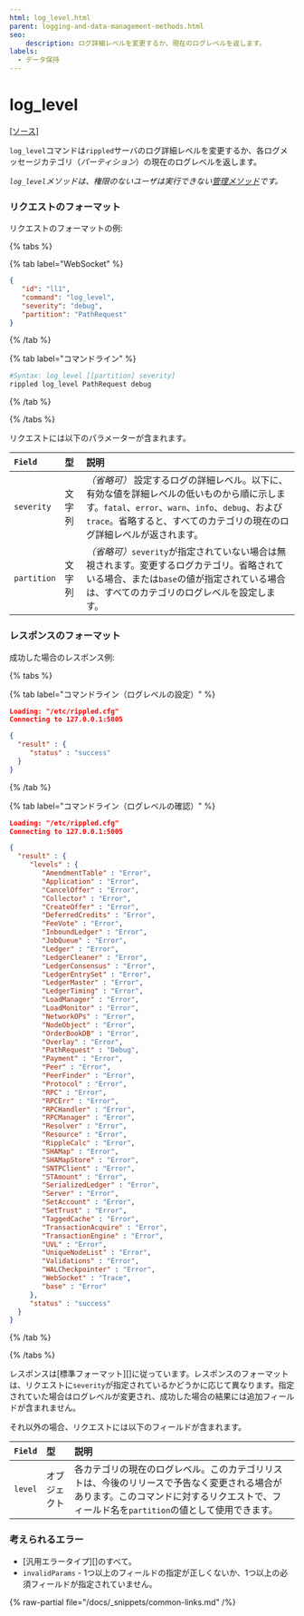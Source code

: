 ```yaml
---
html: log_level.html
parent: logging-and-data-management-methods.html
seo:
    description: ログ詳細レベルを変更するか、現在のログレベルを返します。
labels:
  - データ保持
---
```

# log_level
[[ソース]](https://github.com/XRPLF/rippled/blob/1e01cd34f7a216092ed779f291b43324c167167a/src/xrpld/rpc/handlers/LogLevel.cpp "Source")

`log_level`コマンドは`rippled`サーバのログ詳細レベルを変更するか、各ログメッセージカテゴリ（_パーティション_）の現在のログレベルを返します。

_`log_level`メソッドは、権限のないユーザは実行できない[管理メソッド](../index.md)です。_

### リクエストのフォーマット
リクエストのフォーマットの例:

{% tabs %}

{% tab label="WebSocket" %}
```json
{
   "id": "ll1",
   "command": "log_level",
   "severity": "debug",
   "partition": "PathRequest"
}
```
{% /tab %}

{% tab label="コマンドライン" %}
```sh
#Syntax: log_level [[partition] severity]
rippled log_level PathRequest debug
```
{% /tab %}

{% /tabs %}

リクエストには以下のパラメーターが含まれます。

| `Field`     | 型   | 説明                                           |
|:------------|:-------|:------------------------------------------------------|
| `severity`  | 文字列 | _（省略可）_ 設定するログの詳細レベル。以下に、有効な値を詳細レベルの低いものから順に示します。`fatal`、`error`、`warn`、`info`、`debug`、および`trace`。省略すると、すべてのカテゴリの現在のログ詳細レベルが返されます。 |
| `partition` | 文字列 | _（省略可）_`severity`が指定されていない場合は無視されます。変更するログカテゴリ。省略されている場合、または`base`の値が指定されている場合は、すべてのカテゴリのログレベルを設定します。 |

### レスポンスのフォーマット

成功した場合のレスポンス例:

{% tabs %}

{% tab label="コマンドライン（ログレベルの設定）" %}
```json
Loading: "/etc/rippled.cfg"
Connecting to 127.0.0.1:5005

{
  "result" : {
     "status" : "success"
  }
}
```
{% /tab %}

{% tab label="コマンドライン（ログレベルの確認）" %}
```json
Loading: "/etc/rippled.cfg"
Connecting to 127.0.0.1:5005

{
  "result" : {
     "levels" : {
        "AmendmentTable" : "Error",
        "Application" : "Error",
        "CancelOffer" : "Error",
        "Collector" : "Error",
        "CreateOffer" : "Error",
        "DeferredCredits" : "Error",
        "FeeVote" : "Error",
        "InboundLedger" : "Error",
        "JobQueue" : "Error",
        "Ledger" : "Error",
        "LedgerCleaner" : "Error",
        "LedgerConsensus" : "Error",
        "LedgerEntrySet" : "Error",
        "LedgerMaster" : "Error",
        "LedgerTiming" : "Error",
        "LoadManager" : "Error",
        "LoadMonitor" : "Error",
        "NetworkOPs" : "Error",
        "NodeObject" : "Error",
        "OrderBookDB" : "Error",
        "Overlay" : "Error",
        "PathRequest" : "Debug",
        "Payment" : "Error",
        "Peer" : "Error",
        "PeerFinder" : "Error",
        "Protocol" : "Error",
        "RPC" : "Error",
        "RPCErr" : "Error",
        "RPCHandler" : "Error",
        "RPCManager" : "Error",
        "Resolver" : "Error",
        "Resource" : "Error",
        "RippleCalc" : "Error",
        "SHAMap" : "Error",
        "SHAMapStore" : "Error",
        "SNTPClient" : "Error",
        "STAmount" : "Error",
        "SerializedLedger" : "Error",
        "Server" : "Error",
        "SetAccount" : "Error",
        "SetTrust" : "Error",
        "TaggedCache" : "Error",
        "TransactionAcquire" : "Error",
        "TransactionEngine" : "Error",
        "UVL" : "Error",
        "UniqueNodeList" : "Error",
        "Validations" : "Error",
        "WALCheckpointer" : "Error",
        "WebSocket" : "Trace",
        "base" : "Error"
     },
     "status" : "success"
  }
}
```
{% /tab %}

{% /tabs %}

レスポンスは[標準フォーマット][]に従っています。レスポンスのフォーマットは、リクエストに`severity`が指定されているかどうかに応じて異なります。指定されていた場合はログレベルが変更され、成功した場合の結果には追加フィールドが含まれません。

それ以外の場合、リクエストには以下のフィールドが含まれます。

| `Field` | 型   | 説明                                               |
|:--------|:-------|:----------------------------------------------------------|
| `level` | オブジェクト | 各カテゴリの現在のログレベル。このカテゴリリストは、今後のリリースで予告なく変更される場合があります。このコマンドに対するリクエストで、フィールド名を`partition`の値として使用できます。 |

### 考えられるエラー

* [汎用エラータイプ][]のすべて。
* `invalidParams` - 1つ以上のフィールドの指定が正しくないか、1つ以上の必須フィールドが指定されていません。

{% raw-partial file="/docs/_snippets/common-links.md" /%}
